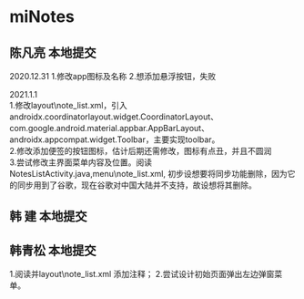 # miNotes

## 陈凡亮  本地提交
2020.12.31
1.修改app图标及名称
2.想添加悬浮按钮，失败

2021.1.1  
1.修改layout\note_list.xml，引入androidx.coordinatorlayout.widget.CoordinatorLayout、
com.google.android.material.appbar.AppBarLayout、
androidx.appcompat.widget.Toolbar，主要实现toolbar。  
2.修改添加便签的按钮图标，估计后期还需修改，图标有点丑，并且不圆润  
3.尝试修改主界面菜单内容及位置。阅读NotesListActivity.java,menu\note_list.xml,
初步设想要将同步功能删除，因为它的同步用到了谷歌，现在谷歌对中国大陆并不支持，故设想将其删除。

## 韩    建  本地提交

## 韩青松 本地提交
1.阅读并layout\note_list.xml 添加注释；
2.尝试设计初始页面弹出左边弹窗菜单。